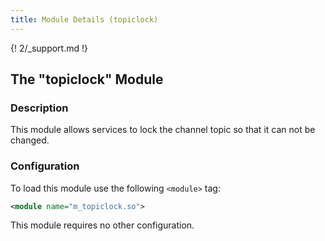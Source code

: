 ```yaml
---
title: Module Details (topiclock)
---
```


{! 2/_support.md !}

## The "topiclock" Module

### Description

This module allows services to lock the channel topic so that it can not be changed.

### Configuration

To load this module use the following `<module>` tag:

```xml
<module name="m_topiclock.so">
```

This module requires no other configuration.
